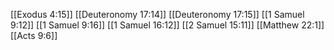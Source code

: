 [[Exodus 4:15]]
[[Deuteronomy 17:14]]
[[Deuteronomy 17:15]]
[[1 Samuel 9:12]]
[[1 Samuel 9:16]]
[[1 Samuel 16:12]]
[[2 Samuel 15:11]]
[[Matthew 22:1]]
[[Acts 9:6]]
